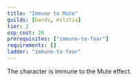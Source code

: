 ```yaml
---
title: "Immune to Mute"
guilds: [bards, militia]
tier: 2
osp_cost: 20
prerequisites: ["immune-to-fear"]
requirements: []
ladder: "immune-to-fear"
---
```

The character is immune to the Mute effect.